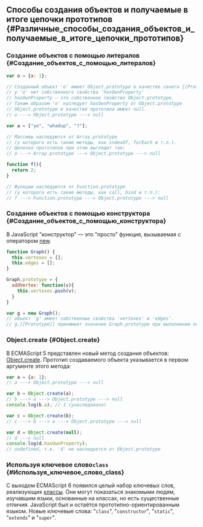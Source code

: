 ## Способы создания объектов и получаемые в итоге цепочки прототипов {#Различные_способы_создания_объектов_и_получаемые_в_итоге_цепочки_прототипов}

### Создание объектов с помощью литералов {#Создание_объектов_с_помощью_литералов}

```js
var o = {a: 1};

// Созданный объект 'o' имеет Object.prototype в качестве своего [[Prototype]]
// у 'o' нет собственного свойства 'hasOwnProperty'
// hasOwnProperty — это собственное свойство Object.prototype. 
// Таким образом 'o' наследует hasOwnProperty от Object.prototype
// Object.prototype в качестве прототипа имеет null.
// o ---> Object.prototype ---> null

var a = ["yo", "whadup", "?"];

// Массивы наследуются от Array.prototype 
// (у которого есть такие методы, как indexOf, forEach и т.п.).
// Цепочка прототипов при этом выглядит так:
// a ---> Array.prototype ---> Object.prototype ---> null

function f(){
  return 2;
}

// Функции наследуются от Function.prototype 
// (у которого есть такие методы, как call, bind и т.п.):
// f ---> Function.prototype ---> Object.prototype ---> null
```

### Создание объектов с помощью конструктора {#Создание_объектов_с_помощью_конструктора}

В JavaScript "конструктор" — это "просто" функция, вызываемая с оператором [new](https://developer.mozilla.org/en/JavaScript/Reference/Operators/new).

```js
function Graph() {
  this.vertexes = [];
  this.edges = [];
}

Graph.prototype = {
  addVertex: function(v){
    this.vertexes.push(v);
  }
}

var g = new Graph();
// объект 'g' имеет собственные свойства 'vertexes' и 'edges'.
// g.[[Prototype]] принимает значение Graph.prototype при выполнении new Graph().
```

### Object.create {#Object.create}

В ECMAScript 5 представлен новый метод создания объектов: [Object.create](https://developer.mozilla.org/en/JavaScript/Reference/Global_Objects/Object/create). Прототип создаваемого объекта указывается в первом аргументе этого метода:

```js
var a = {a: 1}; 
// a ---> Object.prototype ---> null

var b = Object.create(a);
// b ---> a ---> Object.prototype ---> null
console.log(b.a); // 1 (унаследовано)

var c = Object.create(b);
// c ---> b ---> a ---> Object.prototype ---> null

var d = Object.create(null);
// d ---> null
console.log(d.hasOwnProperty); 
// undefined, т.к. 'd' не наследуется от Object.prototype
```

### Используя ключевое слово`class` {#Используя_ключевое_слово_class}

С выходом ECMAScript 6 появился целый набор ключевых слов, реализующих [классы](https://developer.mozilla.org/en-US/docs/Web/JavaScript/Reference/Classes). Они могут показаться знакомыми людям, изучавшим языки, основанные на классах, но есть существенные отличия. JavaScript был и остаётся прототипно-ориентированным языком. Новые ключевые слова: "`class`", "`constructor`", "`static`", "`extends`" и "`super`".

